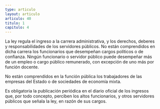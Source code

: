 ```yaml
---
type: articulo
layout: articulo
articulo: 40
titulo: 1
capitulo: 4
---
```

La ley regula el ingreso a la carrera administrativa, y los derechos, deberes y responsabilidades de los servidores públicos. No están comprendidos en dicha carrera los funcionarios que desempeñan cargos políticos o de confianza. Ningún funcionario o servidor público puede desempeñar más de un empleo o cargo público remunerado, con excepción de uno más por función docente.

No están comprendidos en la función pública los trabajadores de las empresas del Estado o de sociedades de economía mixta.

Es obligatoria la publicación periódica en el diario oficial de los ingresos que, por todo concepto, perciben los altos funcionarios, y otros servidores públicos que señala la ley, en razón de sus cargos.